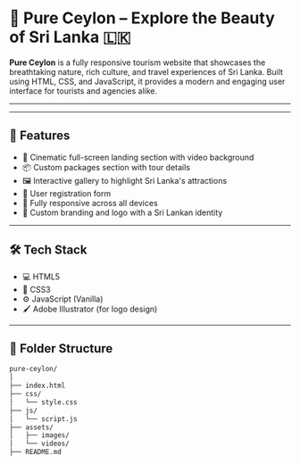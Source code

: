 # 🌴 Pure Ceylon – Explore the Beauty of Sri Lanka 🇱🇰

**Pure Ceylon** is a fully responsive tourism website that showcases the breathtaking nature, rich culture, and travel experiences of Sri Lanka. Built using HTML, CSS, and JavaScript, it provides a modern and engaging user interface for tourists and agencies alike.

---





---

## 🚀 Features

- 🎥 Cinematic full-screen landing section with video background
- 📦 Custom packages section with tour details
- 🖼️ Interactive gallery to highlight Sri Lanka's attractions
- 👥 User registration form
- 📱 Fully responsive across all devices
- 🎨 Custom branding and logo with a Sri Lankan identity

---

## 🛠️ Tech Stack

- 💻 HTML5
- 🎨 CSS3
- ⚙️ JavaScript (Vanilla)
- 🖌️ Adobe Illustrator (for logo design)

---

## 📁 Folder Structure

```bash
pure-ceylon/
│
├── index.html
├── css/
│   └── style.css
├── js/
│   └── script.js
├── assets/
│   ├── images/
│   └── videos/
├── README.md
